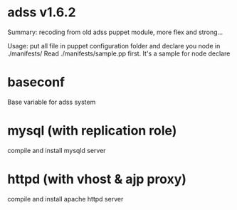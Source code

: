 # adss v1.6.2

Summary:
  recoding from old adss puppet module, more flex and strong...

Usage:
  put all file in puppet configuration folder and declare you node in ./manifests/
  Read ./manifests/sample.pp first. It's a sample for node declare

# baseconf
Base variable for adss system
# mysql (with replication role)
compile and install mysqld server
# httpd (with vhost & ajp proxy)
compile and install apache httpd server
